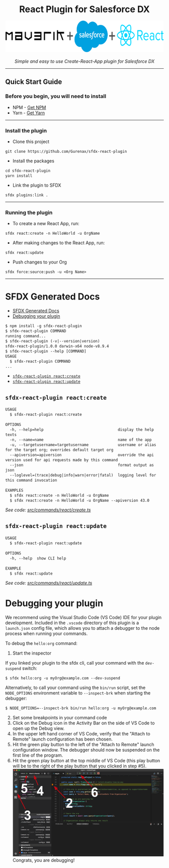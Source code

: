 <h1 align="center">React Plugin for Salesforce DX</h1>
<p align="center">
  <a href="https://github.com/Gurenax/sfdx-react-plugin">
    <img src="assets/images/heading.png" alt="" height="100" width="auto"/>
  </a><br/><br/>
  <em>Simple and easy to use Create-React-App plugin for Salesforce DX</em>
</p>

---

## Quick Start Guide
### Before you begin, you will need to install
- NPM - [Get NPM](https://www.npmjs.com/get-npm)
- Yarn - [Get Yarn](https://yarnpkg.com/lang/en/docs/install/#mac-stable)

---

### Install the plugin
- Clone this project
```
git clone https://github.com/Gurenax/sfdx-react-plugin
```
- Install the packages
```
cd sfdx-react-plugin
yarn install
```
- Link the plugin to SFDX
```
sfdx plugins:link .
```

---

### Running the plugin
- To create a new React App, run:
```
sfdx react:create -n HelloWorld -u OrgName
```

- After making changes to the React App, run:
```
sfdx react:update
```

- Push changes to your Org
```
sfdx force:source:push -u <Org Name>
```

---

# SFDX Generated Docs

<!-- toc -->
* [SFDX Generated Docs](#sfdx-generated-docs)
* [Debugging your plugin](#debugging-your-plugin)
<!-- tocstop -->
<!-- install -->
<!-- usage -->
```sh-session
$ npm install -g sfdx-react-plugin
$ sfdx-react-plugin COMMAND
running command...
$ sfdx-react-plugin (-v|--version|version)
sfdx-react-plugin/1.0.0 darwin-x64 node-v8.9.4
$ sfdx-react-plugin --help [COMMAND]
USAGE
  $ sfdx-react-plugin COMMAND
...
```
<!-- usagestop -->
<!-- commands -->
* [`sfdx-react-plugin react:create`](#sfdx-react-plugin-reactcreate)
* [`sfdx-react-plugin react:update`](#sfdx-react-plugin-reactupdate)

## `sfdx-react-plugin react:create`

```
USAGE
  $ sfdx-react-plugin react:create

OPTIONS
  -h, --help=help                                 display the help texts
  -n, --name=name                                 name of the app
  -u, --targetusername=targetusername             username or alias for the target org; overrides default target org
  --apiversion=apiversion                         override the api version used for api requests made by this command
  --json                                          format output as json
  --loglevel=(trace|debug|info|warn|error|fatal)  logging level for this command invocation

EXAMPLES
  $ sfdx react:create -n HelloWorld -u OrgName
  $ sfdx react:create -n HelloWorld -u OrgName --apiversion 43.0
```

_See code: [src/commands/react/create.ts](https://github.com/Gurenax/sfdx-react-plugin/blob/v1.0.0/src/commands/react/create.ts)_

## `sfdx-react-plugin react:update`

```
USAGE
  $ sfdx-react-plugin react:update

OPTIONS
  -h, --help  show CLI help

EXAMPLE
  $ sfdx react:update
```

_See code: [src/commands/react/update.ts](https://github.com/Gurenax/sfdx-react-plugin/blob/v1.0.0/src/commands/react/update.ts)_
<!-- commandsstop -->
<!-- debugging-your-plugin -->
# Debugging your plugin
We recommend using the Visual Studio Code (VS Code) IDE for your plugin development. Included in the `.vscode` directory of this plugin is a `launch.json` config file, which allows you to attach a debugger to the node process when running your commands.

To debug the `hello:org` command: 
1. Start the inspector
  
If you linked your plugin to the sfdx cli, call your command with the `dev-suspend` switch: 
```sh-session
$ sfdx hello:org -u myOrg@example.com --dev-suspend
```
  
Alternatively, to call your command using the `bin/run` script, set the `NODE_OPTIONS` environment variable to `--inspect-brk` when starting the debugger:
```sh-session
$ NODE_OPTIONS=--inspect-brk bin/run hello:org -u myOrg@example.com
```

2. Set some breakpoints in your command code
3. Click on the Debug icon in the Activity Bar on the side of VS Code to open up the Debug view.
4. In the upper left hand corner of VS Code, verify that the "Attach to Remote" launch configuration has been chosen.
5. Hit the green play button to the left of the "Attach to Remote" launch configuration window. The debugger should now be suspended on the first line of the program. 
6. Hit the green play button at the top middle of VS Code (this play button will be to the right of the play button that you clicked in step #5).
<br><img src=".images/vscodeScreenshot.png" width="480" height="278"><br>
Congrats, you are debugging!
